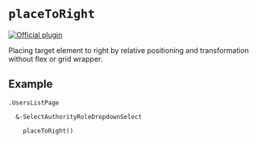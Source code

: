 # `placeToRight`

[![Official plugin](https://img.shields.io/badge/IntelliJ_IDEA_Live_Template-ptr-blue.svg?style=flat)](https://plugins.jetbrains.com/plugin/17677-yamato-daiwa-frontend)

Placing target element to right by relative positioning and transformation without flex or grid wrapper.


## Example

```stylus
.UsersListPage

  &-SelectAuthorityRoleDropdownSelect
  
    placeToRight()
```
